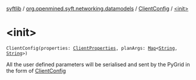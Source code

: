 [syftlib](../../index.md) / [org.openmined.syft.networking.datamodels](../index.md) / [ClientConfig](index.md) / [&lt;init&gt;](./-init-.md)

# &lt;init&gt;

`ClientConfig(properties: `[`ClientProperties`](../-client-properties/index.md)`, planArgs: `[`Map`](https://kotlinlang.org/api/latest/jvm/stdlib/kotlin.collections/-map/index.html)`<`[`String`](https://kotlinlang.org/api/latest/jvm/stdlib/kotlin/-string/index.html)`, `[`String`](https://kotlinlang.org/api/latest/jvm/stdlib/kotlin/-string/index.html)`>)`

All the user defined parameters will be serialised and sent by the PyGrid in the form of [ClientConfig](index.md)

